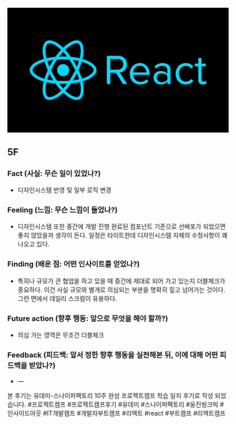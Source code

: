 ![img_react.png](../assets/img_react.png)

## 5F

### Fact (사실: 무슨 일이 있었나?)

- 디자인시스템 반영 및 일부 로직 변경

### Feeling (느낌: 무슨 느낌이 들었나?)

- 디자인시스템 또한 중간에 개발 진행 완료된 컴포넌트 기준으로 선배포가 되었으면 좋지 않았을까 생각이 든다. 일정은 타이트한데 디자인시스템 자체의 수정사항이 꽤 나오고 있다.

### Finding (배운 점: 어떤 인사이트를 얻었나?)

- 특히나 규모가 큰 협업을 하고 있을 때 중간에 제대로 되어 가고 있는지 더블체크가 중요하다. 이건 사실 규모와 별개로 의심되는 부분을 명확히 짚고 넘어가는 것이다. 그런 면에서 데일리 스크럼이 유용하다.

### Future action (향후 행동: 앞으로 무엇을 해야 할까?)

- 의심 가는 영역은 무조건 더블체크

### Feedback (피드백: 앞서 정한 향후 행동을 실천해본 뒤, 이에 대해 어떤 피드백을 받았나?)

- —

본 후기는 유데미-스나이퍼팩토리 10주 완성 프로젝트캠프 학습 일지 후기로 작성 되었습니다. #프로젝트캠프 #프로젝트캠프후기 #유데미 #스나이퍼팩토리 #웅진씽크빅 #인사이드아웃 #IT개발캠프 #개발자부트캠프 #리액트 #react #부트캠프 #리액트캠프
